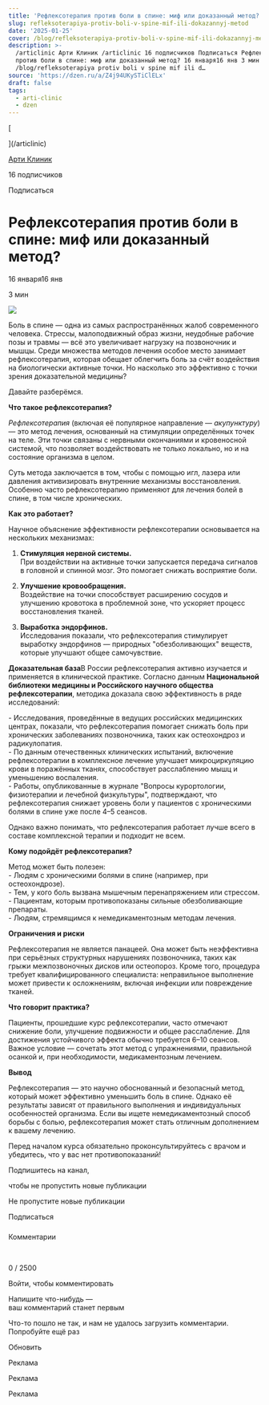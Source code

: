 ```yaml
---
title: 'Рефлексотерапия против боли в спине: миф или доказанный метод?'
slug: refleksoterapiya-protiv-boli-v-spine-mif-ili-dokazannyj-metod
date: '2025-01-25'
cover: /blog/refleksoterapiya-protiv-boli-v-spine-mif-ili-dokazannyj-metod/cover.jpg
description: >-
  /articlinic Арти Клиник /articlinic 16 подписчиков Подписаться Рефлексотерапия
  против боли в спине: миф или доказанный метод? 16 января16 янв 3 мин
  /blog/refleksoterapiya protiv boli v spine mif ili d…
source: 'https://dzen.ru/a/Z4j94UKySTiClELx'
draft: false
tags:
  - arti-clinic
  - dzen
---
```

[

](/articlinic)

[Арти Клиник](/articlinic)

16 подписчиков

Подписаться

# Рефлексотерапия против боли в спине: миф или доказанный метод?

16 января16 янв

3 мин

![](/blog/refleksoterapiya-protiv-boli-v-spine-mif-ili-dokazannyj-metod/img-0.jpg)

Боль в спине — одна из самых распространённых жалоб современного человека. Стрессы, малоподвижный образ жизни, неудобные рабочие позы и травмы — всё это увеличивает нагрузку на позвоночник и мышцы. Среди множества методов лечения особое место занимает рефлексотерапия, которая обещает облегчить боль за счёт воздействия на биологически активные точки. Но насколько это эффективно с точки зрения доказательной медицины?

Давайте разберёмся.  

**Что такое рефлексотерапия?**  
  
_Рефлексотерапия_ (включая её популярное направление — _акупунктуру_) — это метод лечения, основанный на стимуляции определённых точек на теле. Эти точки связаны с нервными окончаниями и кровеносной системой, что позволяет воздействовать не только локально, но и на состояние организма в целом.  
  
Суть метода заключается в том, чтобы с помощью игл, лазера или давления активизировать внутренние механизмы восстановления. Особенно часто рефлексотерапию применяют для лечения болей в спине, в том числе хронических.  

**Как это работает?**  
  
Научное объяснение эффективности рефлексотерапии основывается на нескольких механизмах:  
  
1. **Стимуляция нервной системы.**  
При воздействии на активные точки запускается передача сигналов в головной и спинной мозг. Это помогает снижать восприятие боли.  
  
2. **Улучшение кровообращения.**  
Воздействие на точки способствует расширению сосудов и улучшению кровотока в проблемной зоне, что ускоряет процесс восстановления тканей.  
  
3. **Выработка эндорфинов.**  
Исследования показали, что рефлексотерапия стимулирует выработку эндорфинов — природных "обезболивающих" веществ, которые улучшают общее самочувствие.  
  
**Доказательная база**В России рефлексотерапия активно изучается и применяется в клинической практике. Согласно данным **Национальной библиотеки медицины и Российского научного общества рефлексотерапии**, методика доказала свою эффективность в ряде исследований:  
  
\- Исследования, проведённые в ведущих российских медицинских центрах, показали, что рефлексотерапия помогает снижать боль при хронических заболеваниях позвоночника, таких как остеохондроз и радикулопатия.  
\- По данным отечественных клинических испытаний, включение рефлексотерапии в комплексное лечение улучшает микроциркуляцию крови в поражённых тканях, способствует расслаблению мышц и уменьшению воспаления.  
\- Работы, опубликованные в журнале "Вопросы курортологии, физиотерапии и лечебной физкультуры", подтверждают, что рефлексотерапия снижает уровень боли у пациентов с хроническими болями в спине уже после 4–5 сеансов.  
  
Однако важно понимать, что рефлексотерапия работает лучше всего в составе комплексной терапии и подходит не всем.  

**Кому подойдёт рефлексотерапия?**  
  
Метод может быть полезен:  
\- Людям с хроническими болями в спине (например, при остеохондрозе).  
\- Тем, у кого боль вызвана мышечным перенапряжением или стрессом.  
\- Пациентам, которым противопоказаны сильные обезболивающие препараты.  
\- Людям, стремящимся к немедикаментозным методам лечения.  
  
**Ограничения и риски**  
  
Рефлексотерапия не является панацеей. Она может быть неэффективна при серьёзных структурных нарушениях позвоночника, таких как грыжи межпозвоночных дисков или остеопороз. Кроме того, процедура требует квалифицированного специалиста: неправильное выполнение может привести к осложнениям, включая инфекции или повреждение тканей.  
  
**Что говорит практика?**  
  
Пациенты, прошедшие курс рефлексотерапии, часто отмечают снижение боли, улучшение подвижности и общее расслабление. Для достижения устойчивого эффекта обычно требуется 6–10 сеансов. Важное условие — сочетать этот метод с упражнениями, правильной осанкой и, при необходимости, медикаментозным лечением.  
  
**Вывод**  
  
Рефлексотерапия — это научно обоснованный и безопасный метод, который может эффективно уменьшить боль в спине. Однако её результаты зависят от правильного выполнения и индивидуальных особенностей организма. Если вы ищете немедикаментозный способ борьбы с болью, рефлексотерапия может стать отличным дополнением к вашему лечению.  
  
Перед началом курса обязательно проконсультируйтесь с врачом и убедитесь, что у вас нет противопоказаний!

Подпишитесь на канал,

чтобы не пропустить новые публикации

Не пропустите новые публикации

Подписаться

### 

Комментарии

⁠

0 / 2500

Войти, чтобы комментировать

Напишите что-нибудь —  
ваш комментарий станет первым

Что-то пошло не так, и нам не удалось загрузить комментарии. Попробуйте ещё раз

Обновить

Реклама

Реклама

Реклама
